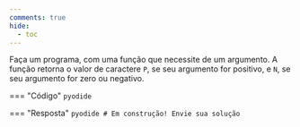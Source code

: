 ```yaml
---
comments: true
hide:
  - toc
---
```


Faça um programa, com uma função que necessite de um argumento. A função retorna o valor de caractere `P`, se seu argumento for positivo, e `N`, se seu argumento for zero ou negativo.

=== "Código"
	```pyodide
	```

=== "Resposta"
	```pyodide
	# Em construção! Envie sua solução
	```
